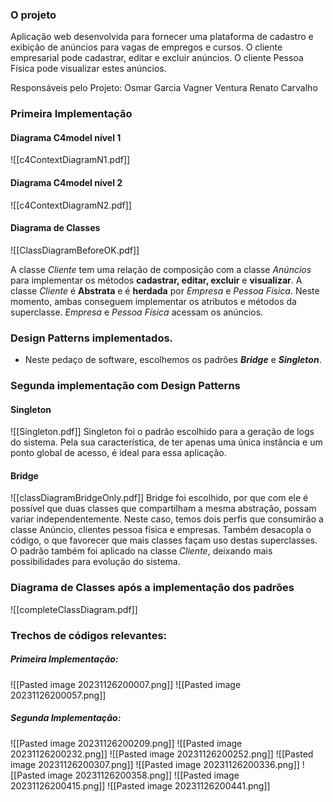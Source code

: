 ### O projeto
Aplicação web desenvolvida para fornecer uma plataforma de cadastro e exibição de anúncios para vagas de empregos e cursos.
O cliente empresarial pode cadastrar, editar e excluir anúncios.
O cliente Pessoa Física pode visualizar estes anúncios.

Responsáveis pelo Projeto:
Osmar Garcia
Vagner Ventura
Renato Carvalho

### Primeira Implementação

#### Diagrama C4model nível 1
![[c4ContextDiagramN1.pdf]]

#### Diagrama C4model nível 2
![[c4ContextDiagramN2.pdf]]

#### Diagrama de Classes
![[ClassDiagramBeforeOK.pdf]]

A classe *Cliente* tem uma relação de composição com a classe *Anúncios* para implementar os métodos **cadastrar, editar, excluir** e **visualizar**.
A classe *Cliente* é **Abstrata** e é **herdada** por *Empresa* e *Pessoa Física*. Neste momento, ambas conseguem implementar os atributos e métodos da superclasse.
*Empresa* e *Pessoa Física* acessam os anúncios. 

### Design Patterns implementados.
- Neste pedaço de software, escolhemos os padrões ***Bridge*** e ***Singleton***.


### Segunda implementação com Design Patterns
#### Singleton
![[Singleton.pdf]]
Singleton foi o padrão escolhido para a geração de logs do sistema. Pela sua característica, de ter apenas uma única instância e um ponto global de acesso, é ideal para essa aplicação.

#### Bridge
![[classDiagramBridgeOnly.pdf]]
Bridge foi escolhido, por que com ele é possível que duas classes que compartilham a mesma abstração, possam variar independentemente. Neste caso, temos dois perfis que consumirão a classe Anúncio, clientes pessoa física e empresas. Também desacopla o código, o que favorecer que mais classes façam uso destas superclasses. O padrão também foi aplicado na classe *Cliente*, deixando mais possibilidades para evolução do sistema.

### Diagrama de Classes após a implementação dos padrões
![[completeClassDiagram.pdf]]

### Trechos de códigos relevantes: 
##### Primeira Implementação: 
![[Pasted image 20231126200007.png]]
![[Pasted image 20231126200057.png]]

##### Segunda Implementação:
![[Pasted image 20231126200209.png]]
![[Pasted image 20231126200232.png]]
![[Pasted image 20231126200252.png]]
![[Pasted image 20231126200307.png]]
![[Pasted image 20231126200336.png]]
![[Pasted image 20231126200358.png]]
![[Pasted image 20231126200415.png]]
![[Pasted image 20231126200441.png]]
